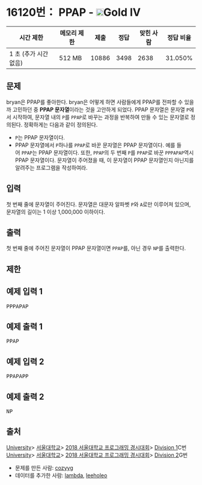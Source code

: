 # 16120번： PPAP - <img src="https://static.solved.ac/tier_small/12.svg" style="height:20px" />Gold IV

| 시간 제한 | 메모리 제한 | 제출 | 정답 | 맞힌 사람 | 정답 비율 |
| --- | --- | --- | --- | --- | --- |
| 1 초 (추가 시간 없음) | 512 MB | 10886 | 3498 | 2638 | 31.050% |

## 문제

bryan은 PPAP를 좋아한다. bryan은 어떻게 하면 사람들에게 PPAP를 전파할 수 있을까 고민하던 중 <strong>PPAP 문자열</strong>이라는 것을 고안하게 되었다.
PPAP 문자열은 문자열 <code>P</code>에서 시작하여, 문자열 내의 <code>P</code>를 <code>PPAP</code>로 바꾸는 과정을 반복하여 만들 수 있는 문자열로 정의된다. 정확하게는 다음과 같이 정의된다.
- <code>P</code>는 PPAP 문자열이다.
- PPAP 문자열에서 <code>P</code>하나를 <code>PPAP</code>로 바꾼 문자열은 PPAP 문자열이다.
예를 들어 <code>PPAP</code>는 PPAP 문자열이다. 또한, <code>PPAP</code>의 두 번째 <code>P</code>를 <code>PPAP</code>로 바꾼 <code>PPPAPAP</code>역시 PPAP 문자열이다.
문자열이 주어졌을 때, 이 문자열이 PPAP 문자열인지 아닌지를 알려주는 프로그램을 작성하여라.

## 입력

첫 번째 줄에 문자열이 주어진다. 문자열은 대문자 알파벳 <code>P</code>와 <code>A</code>로만 이루어져 있으며, 문자열의 길이는 1 이상 1,000,000 이하이다.
## 출력

첫 번째 줄에 주어진 문자열이 PPAP 문자열이면 <code>PPAP</code>를, 아닌 경우 <code>NP</code>를 출력한다.
## 제한

## 예제 입력 1

<pre>PPPAPAP
</pre>
## 예제 출력 1

<pre>PPAP
</pre>
## 예제 입력 2

<pre>PPAPAPP
</pre>
## 예제 출력 2

<pre>NP
</pre>
## 출처

[University](/category/5)> [서울대학교](/category/354)> [2018 서울대학교 프로그래밍 경시대회](/category/683)> [Division 1](/category/detail/1913)C번
[University](/category/5)> [서울대학교](/category/354)> [2018 서울대학교 프로그래밍 경시대회](/category/683)> [Division 2](/category/detail/1914)G번
- 문제를 만든 사람: [cozyyg](/user/cozyyg)
- 데이터를 추가한 사람: [lambda](/user/lambda), [leeholeo](/user/leeholeo)
